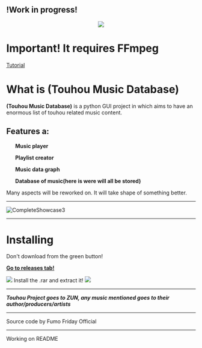 <h2>!Work in progress!</h2>
<b></b>
<p align="center"><img src="https://cdn.discordapp.com/attachments/839837396845330474/987401586177347654/TohoMusicDatabase.png" /></p>

# Important! It requires FFmpeg
<a href="https://github.com/FumoFridayOfficial/TouhouMusicDatabase/wiki/FFmpeg-install">Tutorial</a>

# What is (Touhou Music Database)

<b>(Touhou Music Database)</b> is a python GUI project in which aims to have an enormous list of touhou related music content. 
<b><h2>Features a:</h2></b>

<b><ol>Music player

Playlist creator

Music data graph

Database of music(here is were will all be stored)
  </ol>
</b>
Many aspects will be reworked on. It will take shape of something better.
<hr>

![CompleteShowcase3](https://user-images.githubusercontent.com/107706059/174433054-3cd21afa-8d5c-43c5-9b31-f754c2385b2c.gif)

<hr>

# Installing
Don't download from the green button!
<br>

<b><a href="https://github.com/FumoFridayOfficial/TouhouMusicDatabase/releases">Go to releases tab!</a></b>


<img src="https://cdn.discordapp.com/attachments/900461215124430872/987452573072101396/PLEASE.png"/>
Install the .rar and extract it!
<img src="https://cdn.discordapp.com/attachments/900461215124430872/987453170194206811/PLEASE2.png"/>

<hr>
<b><i>Touhou Project goes to ZUN, any music mentioned goes to their author/producers/artists</i></b>
<hr>
Source code by Fumo Friday Official
<hr>
Working on README
